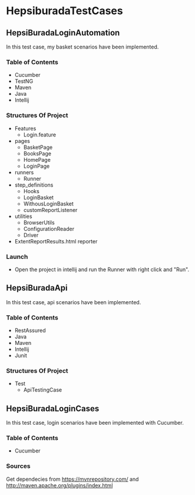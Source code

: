# HepsiburadaTestCases
##  HepsiBuradaLoginAutomation
In this test case, my basket scenarios have been implemented.

### Table of Contents
- Cucumber
- TestNG
- Maven
- Java
- Intellij

### Structures Of Project
- Features
  - Login.feature
- pages
  - BasketPage
  - BooksPage
  - HomePage
  - LoginPage
- runners
  - Runner
- step_definitions
  - Hooks
  - LoginBasket
  - WithousLoginBasket
  - customReportListener
- utilities
  - BrowserUtils
  - ConfigurationReader
  - Driver
- ExtentReportResults.html reporter

### Launch
- Open the project in intellij and run the Runner with right click and "Run".

##  HepsiBuradaApi
In this test case, api scenarios have been implemented.

### Table of Contents
- RestAssured
- Java
- Maven
- Intellij
- Junit

### Structures Of Project
- Test
  - ApiTestingCase

## HepsiBuradaLoginCases
In this test case, login scenarios have been implemented with Cucumber.

### Table of Contents
- Cucumber

### Sources
Get dependecies from https://mvnrepository.com/ and http://maven.apache.org/plugins/index.html

